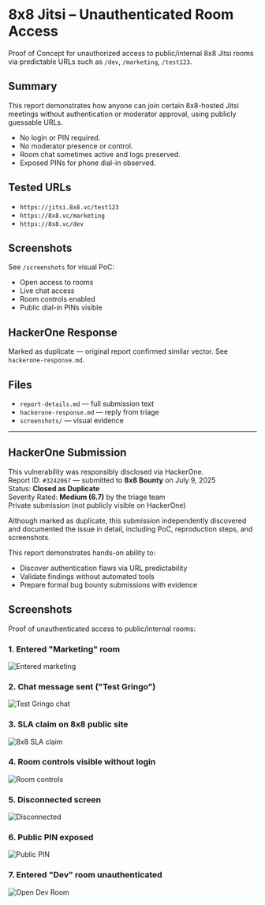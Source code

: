 # 8x8 Jitsi – Unauthenticated Room Access

Proof of Concept for unauthorized access to public/internal 8x8 Jitsi rooms via predictable URLs such as `/dev`, `/marketing`, `/test123`.

##  Summary

This report demonstrates how anyone can join certain 8x8-hosted Jitsi meetings without authentication or moderator approval, using publicly guessable URLs.

- No login or PIN required.
- No moderator presence or control.
- Room chat sometimes active and logs preserved.
- Exposed PINs for phone dial-in observed.

##  Tested URLs

- `https://jitsi.8x8.vc/test123`
- `https://8x8.vc/marketing`
- `https://8x8.vc/dev`

##  Screenshots

See `/screenshots` for visual PoC:
- Open access to rooms
- Live chat access
- Room controls enabled
- Public dial-in PINs visible

##  HackerOne Response

Marked as duplicate — original report confirmed similar vector. See `hackerone-response.md`.

##  Files

- `report-details.md` — full submission text
- `hackerone-response.md` — reply from triage
- `screenshots/` — visual evidence

---

##  HackerOne Submission

 This vulnerability was responsibly disclosed via HackerOne.  
 Report ID: `#3242067` — submitted to **8x8 Bounty** on July 9, 2025  
 Status: **Closed as Duplicate**  
 Severity Rated: **Medium (6.7)** by the triage team  
 Private submission (not publicly visible on HackerOne)

Although marked as duplicate, this submission independently discovered and documented the issue in detail, including PoC, reproduction steps, and screenshots.

 This report demonstrates hands-on ability to:
- Discover authentication flaws via URL predictability
- Validate findings without automated tools
- Prepare formal bug bounty submissions with evidence

##  Screenshots

 Proof of unauthenticated access to public/internal rooms:

### 1. Entered "Marketing" room  
![Entered marketing](screenshots/IMG_0336%20-%20entered%20marketing.png.PNG)

### 2. Chat message sent ("Test Gringo")  
![Test Gringo chat](screenshots/IMG_0338%20-%20test%20gringo%20chat.png.PNG)

### 3. SLA claim on 8x8 public site  
![8x8 SLA claim](screenshots/IMG_0341%20-%208x8%20SLA%20claim.png.PNG)

### 4. Room controls visible without login  
![Room controls](screenshots/IMG_0342%20-%20room%20controls%20shown.png.PNG)

### 5. Disconnected screen  
![Disconnected](screenshots/IMG_0344%20-%20disconnected%20proof.png.PNG)

### 6. Public PIN exposed  
![Public PIN](screenshots/IMG_0345%20-%20public%20PIN%20visible.png.PNG)

### 7. Entered "Dev" room unauthenticated  
![Open Dev Room](screenshots/IMG_0346%20-%20open%20dev%20room.png.PNG)
